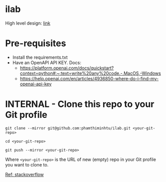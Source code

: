 # ilab
High level design: [link](https://lucid.app/lucidchart/43f83c16-c313-422e-9fc5-f5dd47dbe60c/edit?viewport_loc=-1953%2C-1553%2C7028%2C3270%2C0_0&invitationId=inv_1fa4fa0d-728b-4afb-bac6-7d6b5ad627af)

# Pre-requisites
- Install the requirements.txt
- Have an OpenAPI API KEY. Docs:
    - https://platform.openai.com/docs/quickstart?context=python#:~:text=write%20any%20code.-,MacOS,-Windows
    - https://help.openai.com/en/articles/4936850-where-do-i-find-my-openai-api-key

# INTERNAL - Clone this repo to your Git profile
`git clone --mirror git@github.com:phamthiminhtu/ilab.git <your-git-repo>`

`cd <your-git-repo>`

`git push --mirror <your-git-repo>`

Where `<your-git-repo>` is the URL of new (empty) repo in your Git profile you want to clone to.

[Ref: stackoverflow](https://stackoverflow.com/questions/17371150/moving-git-repository-content-to-another-repository-preserving-history#:~:text=If%20you%27re%20looking%20to%20preserve%20the%20existing%20branches%20and%20commit%20history%2C%20here%27s%20one%20way%20that%20worked%20for%20me.)



